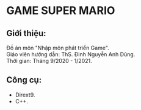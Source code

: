 

#    		 GAME SUPER MARIO 

## Giới thiệu:
Đồ án môn "Nhập môn phát triển Game".
<br> Giáo viên hướng dẫn: ThS. Đinh Nguyễn Anh Dũng.
<br> Thời gian: Tháng 9/2020 - 1/2021.

## Công cụ: 
- Dirext9.
- C++.

